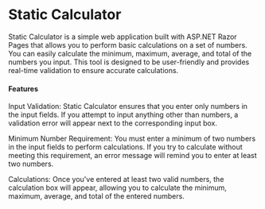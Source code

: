 <h1>Static Calculator</h1>

Static Calculator is a simple web application built with ASP.NET Razor Pages that allows you to perform basic calculations on a set of numbers.
You can easily calculate the minimum, maximum, average, and total of the numbers you input.
This tool is designed to be user-friendly and provides real-time validation to ensure accurate calculations.

<h4>Features</h4>

Input Validation: Static Calculator ensures that you enter only numbers in the input fields.
If you attempt to input anything other than numbers, a validation error will appear next to the corresponding input box.

Minimum Number Requirement: You must enter a minimum of two numbers in the input fields to perform calculations.
If you try to calculate without meeting this requirement, an error message will remind you to enter at least two numbers.

Calculations: Once you've entered at least two valid numbers, the calculation box will appear, allowing you to calculate the minimum, maximum, average, and total of the entered numbers.
